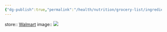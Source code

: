 ```yaml
---
{"dg-publish":true,"permalink":"/health/nutrition/grocery-list/ingredients/spices-and-seasonings/bay-leaves/"}
---
```



store:: [Walmart](https://www.walmart.com/ip/Great-Value-Bay-Leaves-0-12-oz/10315300)
image:: ![](https://i5.walmartimages.com/asr/81f51e50-d385-4b6e-8403-00fd55cd71db.f3fc6a62b06d350d99d9a592b721d97c.jpeg?odnHeight=612&odnWidth=612&odnBg=FFFFFF)
